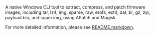 A native Windows CLI tool to extract, compress, and patch firmware images, including tar, lz4, img, sparse, raw, erofs, ext4, dat, br, gz, zip, payload.bin, and super.img, using APatch and Magisk.

For more detailed information, please see [README.markdown](README.markdown).
